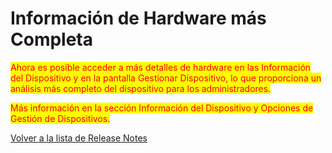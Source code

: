 # Información de Hardware más Completa

<mark style="color:red;">Ahora es posible acceder a más detalles de hardware en las Información del Dispositivo y en la pantalla Gestionar Dispositivo, lo que proporciona un análisis más completo del dispositivo para los administradores.</mark>

<mark style="color:red;">Más información en la sección Información del Dispositivo y Opciones de Gestión de Dispositivos.</mark>



[Volver a la lista de Release Notes](./)

